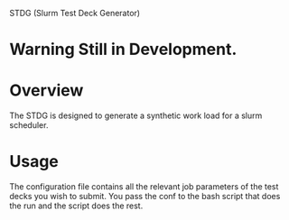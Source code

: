 STDG (Slurm Test Deck Generator)

# Warning Still in Development.

# Overview

The STDG is designed to generate a synthetic work load for a slurm scheduler.

# Usage

The configuration file contains all the relevant job parameters of the test decks you wish to submit.  You pass the conf to the bash script that does the run and the script does the rest.
